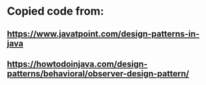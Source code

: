# Copied code from: 
## https://www.javatpoint.com/design-patterns-in-java
## https://howtodoinjava.com/design-patterns/behavioral/observer-design-pattern/
